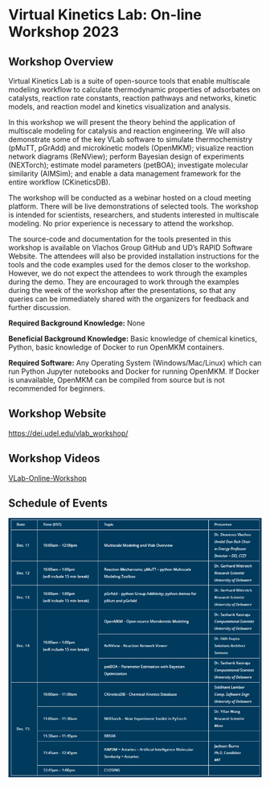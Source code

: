 # Virtual Kinetics Lab: On-line Workshop 2023

## Workshop Overview
Virtual Kinetics Lab is a suite of open-source tools that enable multiscale modeling workflow to calculate thermodynamic properties of adsorbates on catalysts, reaction rate constants, reaction pathways and networks, kinetic models, and reaction model and kinetics visualization and analysis.

In this workshop we will present the theory behind the application of multiscale modeling for catalysis and reaction engineering. We will also demonstrate some of the key VLab software to simulate thermochemistry (pMuTT, pGrAdd) and microkinetic models (OpenMKM); visualize reaction network diagrams (ReNView); perform Bayesian design of experiments (NEXTorch); estimate model parameters (petBOA); investigate molecular similarity (AIMSim); and enable a data management framework for the entire workflow (CKineticsDB).

The workshop will be conducted as a webinar hosted on a cloud meeting platform. There will be live demonstrations of selected tools. The workshop is intended for scientists, researchers, and students interested in multiscale modeling. No prior experience is necessary to attend the workshop.

The source-code and documentation for the tools presented in this workshop is available on Vlachos Group GitHub and UD’s RAPID Software Website. The attendees will also be provided installation instructions for the tools and the code examples used for the demos closer to the workshop. However, we do not expect the attendees to work through the examples during the demo. They are encouraged to work through the examples during the week of the workshop after the presentations, so that any queries can be immediately shared with the organizers for feedback and further discussion.

**Required Background Knowledge:** None

**Beneficial Background Knowledge:** Basic knowledge of chemical kinetics, Python, basic knowledge of Docker to run OpenMKM containers.

**Required Software:** Any Operating System (Windows/Mac/Linux) which can run Python Jupyter notebooks and Docker for running OpenMKM. If Docker is unavailable, OpenMKM can be compiled from source but is not recommended for beginners.


## Workshop Website
https://dei.udel.edu/vlab_workshop/ 


## Workshop Videos
<a href="https://capture.udel.edu/channel/Virtual%2BKinetics%2BLab%2B-%2BOnline%2BWorkshop%2B2023/332321582">VLab-Online-Workshop</a>


## Schedule of Events
![Schedule](images/schedule.png)
